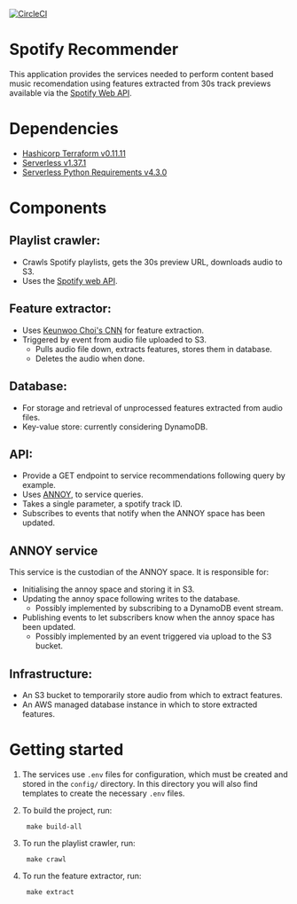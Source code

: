 [![CircleCI](https://circleci.com/gh/rtjfarrimond/spotify-recommender/tree/master.svg?style=svg&circle-token=39f17eb33b9e384bec4d842213c7e2c6a3b29693)](https://circleci.com/gh/rtjfarrimond/spotify-recommender/tree/master)

# Spotify Recommender
This application provides the services needed to perform content based music
recomendation using features extracted from 30s track previews available via
the [Spotify Web API](https://developer.spotify.com/documentation/web-api/).

# Dependencies
* [Hashicorp Terraform v0.11.11](https://www.terraform.io/)
* [Serverless v1.37.1](https://serverless.com/)
* [Serverless Python Requirements v4.3.0](https://www.npmjs.com/package/serverless-python-requirements)

# Components
## Playlist crawler:
* Crawls Spotify playlists, gets the 30s preview URL, downloads audio to S3.
* Uses the [Spotify web API](https://developer.spotify.com/documentation/web-api/quick-start/).

## Feature extractor:
* Uses [Keunwoo Choi's CNN](https://github.com/keunwoochoi/transfer_learning_music)
  for feature extraction.
* Triggered by event from audio file uploaded to S3.
    * Pulls audio file down, extracts features, stores them in database.
    * Deletes the audio when done.

## Database:
* For storage and retrieval of unprocessed features extracted from audio files.
* Key-value store: currently considering DynamoDB.

## API:
* Provide a GET endpoint to service recommendations following query by example.
* Uses [ANNOY](https://github.com/spotify/annoy), to service queries.
* Takes a single parameter, a spotify track ID.
* Subscribes to events that notify when the ANNOY space has been updated.

## ANNOY service
This service is the custodian of the ANNOY space. It is responsible for:
* Initialising the annoy space and storing it in S3.
* Updating the annoy space following writes to the database.
  * Possibly implemented by subscribing to a DynamoDB event stream.
* Publishing events to let subscribers know when the annoy space has been updated.
  * Possibly implemented by an event triggered via upload to the S3 bucket.

## Infrastructure:
* An S3 bucket to temporarily store audio from which to extract features.
* An AWS managed database instance in which to store extracted features.

# Getting started

1. The services use `.env` files for configuration, which must be created and
   stored in the `config/` directory. In this directory you will also find
   templates to create the necessary `.env` files.

1. To build the project, run:

        make build-all

1. To run the playlist crawler, run:

        make crawl

2. To run the feature extractor, run:

        make extract

